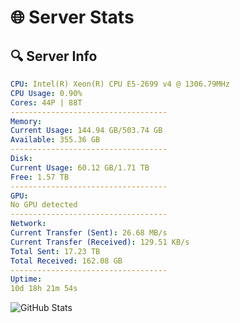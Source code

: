 # 🌐 Server Stats
## 🔍 Server Info
```yaml
CPU: Intel(R) Xeon(R) CPU E5-2699 v4 @ 1306.79MHz
CPU Usage: 0.90%
Cores: 44P | 88T
-----------------------------------
Memory:
Current Usage: 144.94 GB/503.74 GB
Available: 355.36 GB
-----------------------------------
Disk:
Current Usage: 60.12 GB/1.71 TB
Free: 1.57 TB
-----------------------------------
GPU:
No GPU detected
-----------------------------------
Network:
Current Transfer (Sent): 26.68 MB/s
Current Transfer (Received): 129.51 KB/s
Total Sent: 17.23 TB
Total Received: 162.08 GB
-----------------------------------
Uptime:
10d 18h 21m 54s
```
![GitHub Stats](https://img.shields.io/badge/Updated-2025-03-18_15:44:43-blue)